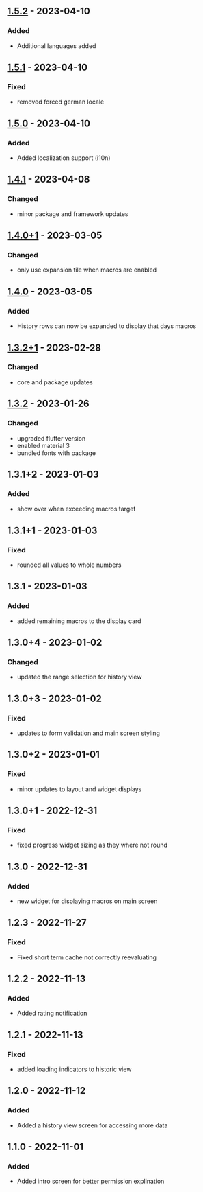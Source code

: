## [1.5.2] - 2023-04-10
### Added
- Additional languages added

## [1.5.1] - 2023-04-10
### Fixed
- removed forced german locale

## [1.5.0] - 2023-04-10
### Added
- Added localization support (i10n)

## [1.4.1] - 2023-04-08
### Changed
- minor package and framework updates

## [1.4.0+1] - 2023-03-05
### Changed
- only use expansion tile when macros are enabled

## [1.4.0] - 2023-03-05
### Added
- History rows can now be expanded to display that days macros

## [1.3.2+1] - 2023-02-28
### Changed
- core and package updates

## [1.3.2] - 2023-01-26
### Changed
- upgraded flutter version
- enabled material 3
- bundled fonts with package

## 1.3.1+2 - 2023-01-03
### Added
- show over when exceeding macros target

## 1.3.1+1 - 2023-01-03
### Fixed
- rounded all values to whole numbers

## 1.3.1 - 2023-01-03
### Added
- added remaining macros to the display card

## 1.3.0+4 - 2023-01-02
### Changed
- updated the range selection for history view

## 1.3.0+3 - 2023-01-02
### Fixed
- updates to form validation and main screen styling

## 1.3.0+2 - 2023-01-01
### Fixed
- minor updates to layout and widget displays

## 1.3.0+1 - 2022-12-31
### Fixed
- fixed progress widget sizing as they where not round

## 1.3.0 - 2022-12-31
### Added
- new widget for displaying macros on main screen

## 1.2.3 - 2022-11-27
### Fixed
- Fixed short term cache not correctly reevaluating

## 1.2.2 - 2022-11-13
### Added
- Added rating notification

## 1.2.1 - 2022-11-13
### Fixed
- added loading indicators to historic view

## 1.2.0 - 2022-11-12
### Added
- Added a history view screen for accessing more data

## 1.1.0 - 2022-11-01
### Added
- Added intro screen for better permission explination

[1.5.2]: https://github.com/RemeJuan/calorie_diff/compare/1.5.1...1.5.2
[1.5.1]: https://github.com/RemeJuan/calorie_diff/compare/1.5.0...1.5.1
[1.5.0]: https://github.com/RemeJuan/calorie_diff/compare/1.4.1...1.5.0
[1.4.1]: https://github.com/RemeJuan/calorie_diff/compare/1.4.0+1...1.4.1
[1.4.0+1]: https://github.com/RemeJuan/calorie_diff/compare/1.4.0...1.4.0+1
[1.4.0]: https://github.com/RemeJuan/calorie_diff/compare/1.3.2+1...1.4.0
[1.3.2+1]: https://github.com/RemeJuan/calorie_diff/compare/1.3.2...1.3.2+1
[1.3.2]: https://github.com/RemeJuan/calorie_diff/compare/1.3.1+2...1.3.2